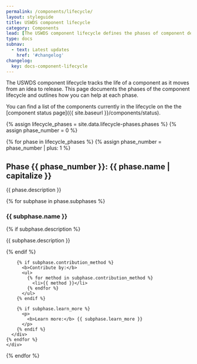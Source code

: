 ```yaml
---
permalink: /components/lifecycle/
layout: styleguide
title: USWDS component lifecycle
category: Components
lead: [The USWDS component lifecycle defines the phases of component development]
type: docs
subnav:
  - text: Latest updates
    href: '#changelog'
changelog:
  key: docs-component-lifecycle
---
```


The USWDS component lifecycle tracks the life of a component as it moves from an idea to release.
This page documents the phases of the component lifecycle and outlines how you can help at each phase.

You can find a list of the components currently in the lifecycle on the the [component status page]({{ site.baseurl }}/components/status).

{% assign lifecycle_phases = site.data.lifecycle-phases.phases %}
{% assign phase_number = 0 %}

{% for phase in lifecycle_phases %}
  {% assign phase_number = phase_number | plus: 1 %}
  <div class="lifecycle-phase">
    <h2>Phase {{ phase_number }}: {{ phase.name | capitalize }}</h2>
    <p>{{ phase.description }}</p>
    {% for subphase in phase.subphases %}
      <div class="lifecycle-phase__subphase">
        <h3 class="lifecycle-phase__subphase-header">
          {{ subphase.name }}
        </h3>
        <!-- {% if subphase.starts_when or subphase.ends_when%}
          <p class="font-lang-xs">
            {% if subphase.starts_when %}
              <b>Starts when:</b> {{ subphase.starts_when }}<br/>
            {% endif %}
            {% if subphase.ends_when %}
              <b>Ends when:</b> {{ subphase.ends_when }}<br/>
            {% endif %}
          </p>
        {% endif %} -->
        {% if subphase.description %}
          <p>
            {{ subphase.description }}
          </p>
        {% endif %}

        {% if subphase.contribution_method %}
          <b>Contribute by:</b>
          <ul>
            {% for method in subphase.contribution_method %}
              <li>{{ method }}</li>
            {% endfor %}
          </ul>
        {% endif %}

        {% if subphase.learn_more %}
          <p>
            <b>Learn more:</b> {{ subphase.learn_more }}
          </p>
        {% endif %}
      </div>
    {% endfor %}
    </div>
{% endfor %}
